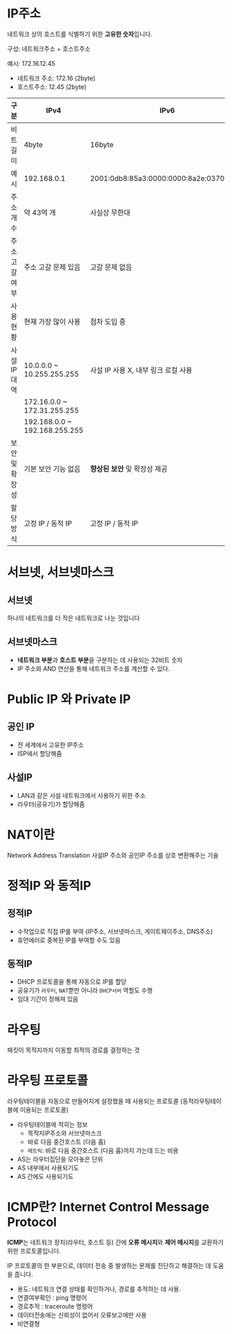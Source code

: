 # IP주소

네트워크 상의 호스트를 식별하기 위한 **고유한 숫자**입니다. 

구성: 네트워크주소 + 호스트주소

예시: 172.16.12.45 

- 네트워크 주소: 172.16 (2byte)
- 호스트주소:     12.45 (2byte)

| 구분           | IPv4                          | IPv6                                    |
| -------------- | ----------------------------- | --------------------------------------- |
| 비트 길이      | 4byte                         | 16byte                                   |
| 예시           | 192.168.0.1                   | 2001:0db8:85a3:0000:0000:8a2e:0370:7334 |
| 주소 개수      | 약 43억 개                    | 사실상 무한대                           |
| 주소 고갈 여부 | 주소 고갈 문제 있음           | 고갈 문제 없음                          |
| 사용 현황      | 현재 가장 많이 사용           | 점차 도입 중                            |
| 사설 IP 대역   | 10.0.0.0 ~ 10.255.255.255     | 사설 IP 사용 X, 내부 링크 로컬 사용     |
|                | 172.16.0.0 ~ 172.31.255.255   |                                         |
|                | 192.168.0.0 ~ 192.168.255.255 |                                         |
| 보안 및 확장성 | 기본 보안 기능 없음           | **향상된 보안** 및 확장성 제공          |
| 할당 방식      | 고정 IP / 동적 IP             | 고정 IP / 동적 IP                       |

# 서브넷, 서브넷마스크

## 서브넷

하나의 네트워크를 더 작은 네트워크로 나눈 것입니다

## 서브넷마스크

- **네트워크 부분**과 **호스트 부분**을 구분하는 데 사용되는 32비트 숫자
- IP 주소와 AND 연산을 통해 네트워크 주소를 계산할 수 있다.

# Public IP 와 Private IP

## 공인 IP

- 전 세계에서 고유한 IP주소
- ISP에서 할당해줌

## 사설IP

- LAN과 같은 사설 네트워크에서 사용하기 위한 주소
- 라우터(공유기)가 할당해줌

# NAT이란
Network Address Translation
사설IP 주소와 공인IP 주소를 상호 변환해주는 기술



# 정적IP 와 동적IP 

## 정적IP

- 수작업으로 직접 IP를 부여 (IP주소, 서브넷마스크, 게이트웨이주소, DNS주소)
- 휴먼에러로 중복된 IP를 부여할 수도 있음

## 동적IP

- DHCP 프로토콜을 통해 자동으로 IP를 할당
- 공유기가 `라우터`, `NAT`뿐만 아니라 `DHCP서버` 역할도 수행
- 임대 기간이 정해져 있음



# 라우팅

패킷이 목적지까지 이동할 최적의 경로를 결정하는 것

# 라우팅 프로토콜

라우팅테이블을 자동으로 만들어지게 설정했을 때 사용되는 프로토콜 (동적라우팅테이블에 이용되는 프로토콜)

- 라우팅테이블에 적히는 정보
  - 목적지IP주소와 서브넷마스크
  - 바로 다음 중간호스트 (다음 홉)
  - `메트릭`: 바로 다음 중간호스트 (다음 홉)까지 가는데 드는 비용
- AS는 라우터집단을 모아놓은 단위
- AS 내부에서 사용되기도
- AS 간에도 사용되기도

# ICMP란? Internet Control Message Protocol

**ICMP**는 네트워크 장치(라우터, 호스트 등) 간에 **오류 메시지**와 **제어 메시지**를 교환하기 위한 프로토콜입니다. 

IP 프로토콜의 한 부분으로, 데이터 전송 중 발생하는 문제를 진단하고 해결하는 데 도움을 줍니다.

- 용도: 네트워크 연결 상태를 확인하거나, 경로를 추적하는 데 사용.
- 연결여부확인 : ping 명령어
- 경로추적 : traceroute 명령어
- 데이터전송에는 신뢰성이 없어서 오류보고에만 사용
- 비연결형



